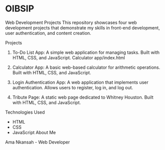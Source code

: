 # OIBSIP
Web Development Projects
This repository showcases four web development projects that demonstrate my skills in front-end development, user authentication, and content creation.

Projects

1. To-Do List App:
A simple web application for managing tasks. Built with HTML, CSS, and JavaScript.
Calculator app/index.html

3. Calculator App:
A basic web-based calculator for arithmetic operations. Built with HTML, CSS, and JavaScript.

4. Login Authentication App:
A web application that implements user authentication. Allows users to register, log in, and log out.

5. Tribute Page:
A static web page dedicated to Whitney Houston. Built with HTML, CSS, and JavaScript.

Technologies Used
- HTML
- CSS
- JavaScript
About Me

Ama Nkansah - Web Developer

